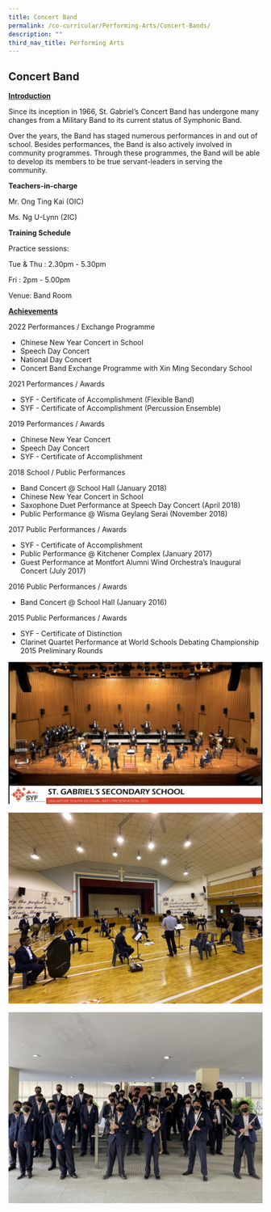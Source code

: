 ```yaml
---
title: Concert Band
permalink: /co-curricular/Performing-Arts/Concert-Bands/
description: ""
third_nav_title: Performing Arts
---
```

## Concert Band

**<u>Introduction</u>**  

Since its inception in 1966, St. Gabriel’s Concert Band has undergone many changes from a Military Band to its current status of Symphonic Band.
  
Over the years, the Band has staged numerous performances in and out of school. Besides performances, the Band is also actively involved in community programmes. Through these programmes, the Band will be able to develop its members to be true servant-leaders in serving the community.  

**Teachers-in-charge**

Mr. Ong Ting Kai (OIC)

Ms. Ng U-Lynn (2IC)

**Training Schedule**

Practice sessions:

Tue & Thu : 2.30pm - 5.30pm

Fri : 2pm - 5.00pm

  

Venue: Band Room

  

**<u>Achievements</u>**

2022 Performances / Exchange Programme

*   Chinese New Year Concert in School
*   Speech Day Concert
*   National Day Concert
*   Concert Band Exchange Programme with Xin Ming Secondary School

2021 Performances / Awards

*   SYF - Certificate of Accomplishment (Flexible Band)
*   SYF - Certificate of Accomplishment (Percussion Ensemble)

2019 Performances / Awards

*   Chinese New Year Concert
*   Speech Day Concert
*   SYF - Certificate of Accomplishment

2018 School / Public Performances

*   Band Concert @ School Hall (January 2018)
*   Chinese New Year Concert in School
*   Saxophone Duet Performance at Speech Day Concert (April 2018)
*   Public Performance @ Wisma Geylang Serai (November 2018)

2017 Public Performances / Awards

*   SYF - Certificate of Accomplishment
*   Public Performance @ Kitchener Complex (January 2017)
*   Guest Performance at Montfort Alumni Wind Orchestra’s Inaugural Concert (July 2017)

2016 Public Performances / Awards

*   Band Concert @ School Hall (January 2016)

2015 Public Performances / Awards

*   SYF - Certificate of Distinction
*   Clarinet Quartet Performance at World Schools Debating Championship 2015 Preliminary Rounds

![](/images/SYF%202021%20Arts%20Presentation.jpeg)

![](/images/Mr%20Shawn%20Lim%20addressing%20the%20Concert%20Band%20during%20Full%20Dress%20Rehearsal.jpeg)

![](/images/All%20_Smile_%20after%20the%20SYF%202021%20Presentation.jpeg)